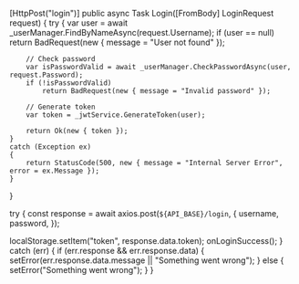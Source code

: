 [HttpPost("login")]
public async Task<IActionResult> Login([FromBody] LoginRequest request)
{
    try
    {
        var user = await _userManager.FindByNameAsync(request.Username);
        if (user == null)
            return BadRequest(new { message = "User not found" });

        // Check password
        var isPasswordValid = await _userManager.CheckPasswordAsync(user, request.Password);
        if (!isPasswordValid)
            return BadRequest(new { message = "Invalid password" });

        // Generate token
        var token = _jwtService.GenerateToken(user);

        return Ok(new { token });
    }
    catch (Exception ex)
    {
        return StatusCode(500, new { message = "Internal Server Error", error = ex.Message });
    }
}







try {
  const response = await axios.post(`${API_BASE}/login`, {
    username,
    password,
  });

  localStorage.setItem("token", response.data.token);
  onLoginSuccess();
} catch (err) {
  if (err.response && err.response.data) {
    setError(err.response.data.message || "Something went wrong");
  } else {
    setError("Something went wrong");
  }
}